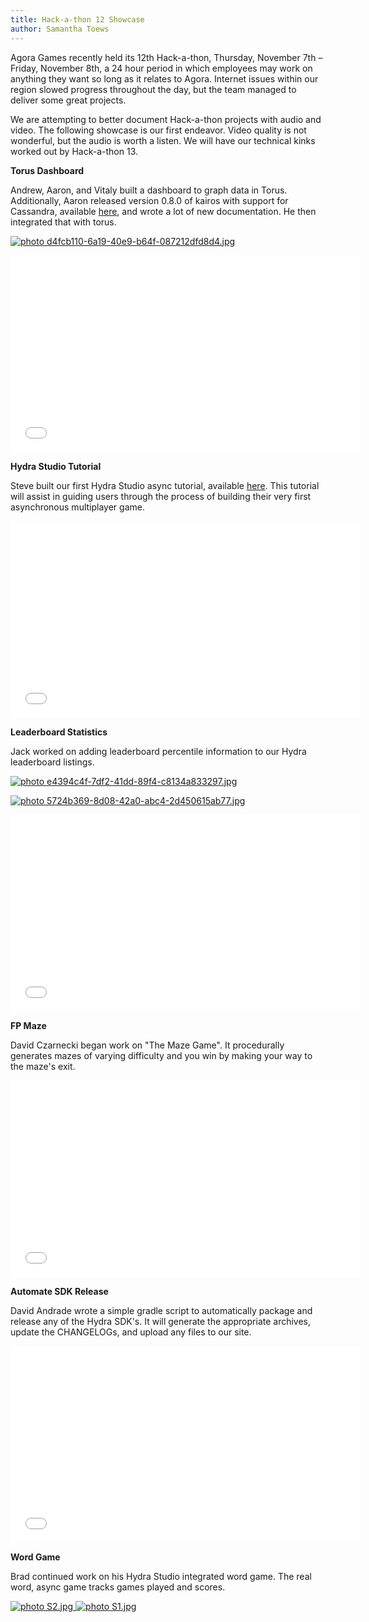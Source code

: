 ```yaml
---
title: Hack-a-thon 12 Showcase
author: Samantha Toews
---
```

Agora Games recently held its 12th Hack-a-thon, Thursday, November 7th – Friday, November 8th, a 24 hour period in which employees may work on anything they want so long as it relates to Agora. Internet issues within our region slowed progress throughout the day, but the team managed to deliver some great projects.

 We are attempting to better document Hack-a-thon projects with audio and video. The following showcase is our first endeavor. Video quality is not wonderful, but the audio is worth a listen. We will have our technical kinks worked out by Hack-a-thon 13.

**Torus Dashboard**

Andrew, Aaron, and Vitaly built a dashboard to graph data in Torus. Additionally, Aaron released version 0.8.0 of kairos with support for Cassandra, available [here](https://github.com/agoragames/kairos), and wrote a lot of new documentation. He then integrated that with torus.

[ ![ photo d4fcb110-6a19-40e9-b64f-087212dfd8d4.jpg](http://i6.photobucket.com/albums/y221/stdreame/d4fcb110-6a19-40e9-b64f-087212dfd8d4.jpg) ](http://s6.photobucket.com/user/stdreame/media/d4fcb110-6a19-40e9-b64f-087212dfd8d4.jpg.html)

<iframe width="560" height="315" src="//www.youtube.com/embed/gKevG-fBAMU" frameborder="0" allowfullscreen></iframe>

**Hydra Studio Tutorial**

Steve built our first Hydra Studio async tutorial, available [here](https://s3.amazonaws.com/AgoraGames/Hydra+Async+Tutorial/hydra_async_tutorial_WEB.html). This tutorial will assist in guiding users through the process of building their very first asynchronous multiplayer game.

<iframe width="560" height="315" src="//www.youtube.com/embed/KQs3bTfN9ag" frameborder="0" allowfullscreen></iframe>

**Leaderboard Statistics**

Jack worked on adding leaderboard percentile information to our Hydra leaderboard listings.

[ ![ photo e4394c4f-7df2-41dd-89f4-c8134a833297.jpg](http://i6.photobucket.com/albums/y221/stdreame/e4394c4f-7df2-41dd-89f4-c8134a833297.jpg) ](http://s6.photobucket.com/user/stdreame/media/e4394c4f-7df2-41dd-89f4-c8134a833297.jpg.html)

[ ![ photo 5724b369-8d08-42a0-abc4-2d450615ab77.jpg](http://i6.photobucket.com/albums/y221/stdreame/5724b369-8d08-42a0-abc4-2d450615ab77.jpg) ](http://s6.photobucket.com/user/stdreame/media/5724b369-8d08-42a0-abc4-2d450615ab77.jpg.html)

<iframe width="560" height="315" src="//www.youtube.com/embed/EkntyFOPApI" frameborder="0" allowfullscreen></iframe>

**FP Maze**

David Czarnecki began work on "The Maze Game". It procedurally generates mazes of varying difficulty and you win by making your way to the maze's exit.

<iframe width="560" height="315" src="//www.youtube.com/embed/rzaheXvTjo4" frameborder="0" allowfullscreen></iframe>

**Automate SDK Release**

David Andrade wrote a simple gradle script to automatically package and release any of the Hydra SDK's. It will generate the appropriate archives, update the CHANGELOGs, and upload any files to our site.

<iframe width="560" height="315" src="//www.youtube.com/embed/Hf4-HDbp5WQ" frameborder="0" allowfullscreen></iframe>

**Word Game**

Brad continued work on his Hydra Studio integrated word game. The real word, async game tracks games played and scores.

[ ![ photo S2.jpg](http://i6.photobucket.com/albums/y221/stdreame/S2.jpg) ](http://s6.photobucket.com/user/stdreame/media/S2.jpg.html) [ ![ photo S1.jpg](http://i6.photobucket.com/albums/y221/stdreame/S1.jpg) ](http://s6.photobucket.com/user/stdreame/media/S1.jpg.html)

